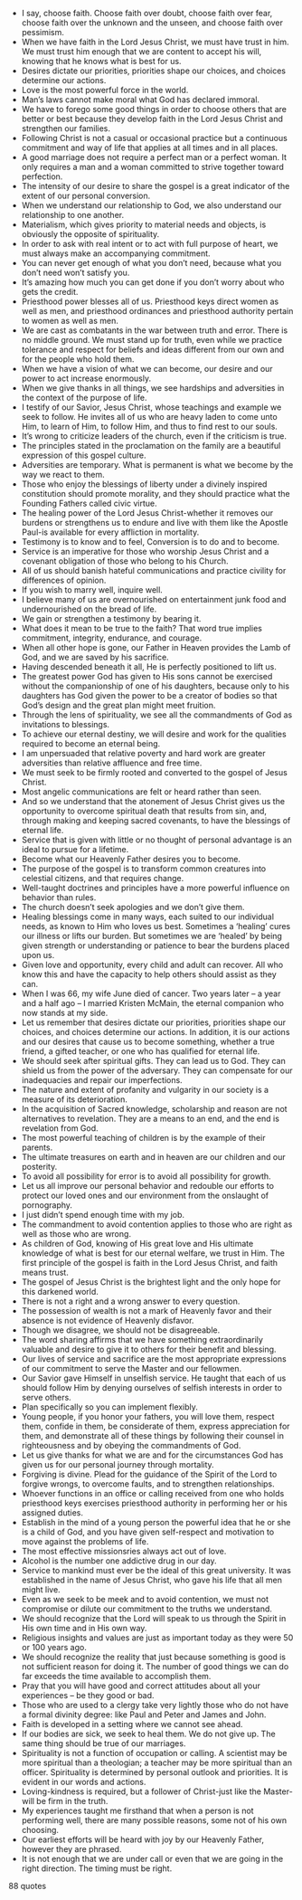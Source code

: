  - I say, choose faith. Choose faith over doubt, choose faith over fear, choose faith over the unknown and the unseen, and choose faith over pessimism.
 - When we have faith in the Lord Jesus Christ, we must have trust in him. We must trust him enough that we are content to accept his will, knowing that he knows what is best for us.
 - Desires dictate our priorities, priorities shape our choices, and choices determine our actions.
 - Love is the most powerful force in the world.
 - Man’s laws cannot make moral what God has declared immoral.
 - We have to forego some good things in order to choose others that are better or best because they develop faith in the Lord Jesus Christ and strengthen our families.
 - Following Christ is not a casual or occasional practice but a continuous commitment and way of life that applies at all times and in all places.
 - A good marriage does not require a perfect man or a perfect woman. It only requires a man and a woman committed to strive together toward perfection.
 - The intensity of our desire to share the gospel is a great indicator of the extent of our personal conversion.
 - When we understand our relationship to God, we also understand our relationship to one another.
 - Materialism, which gives priority to material needs and objects, is obviously the opposite of spirituality.
 - In order to ask with real intent or to act with full purpose of heart, we must always make an accompanying commitment.
 - You can never get enough of what you don’t need, because what you don’t need won’t satisfy you.
 - It’s amazing how much you can get done if you don’t worry about who gets the credit.
 - Priesthood power blesses all of us. Priesthood keys direct women as well as men, and priesthood ordinances and priesthood authority pertain to women as well as men.
 - We are cast as combatants in the war between truth and error. There is no middle ground. We must stand up for truth, even while we practice tolerance and respect for beliefs and ideas different from our own and for the people who hold them.
 - When we have a vision of what we can become, our desire and our power to act increase enormously.
 - When we give thanks in all things, we see hardships and adversities in the context of the purpose of life.
 - I testify of our Savior, Jesus Christ, whose teachings and example we seek to follow. He invites all of us who are heavy laden to come unto Him, to learn of Him, to follow Him, and thus to find rest to our souls.
 - It’s wrong to criticize leaders of the church, even if the criticism is true.
 - The principles stated in the proclamation on the family are a beautiful expression of this gospel culture.
 - Adversities are temporary. What is permanent is what we become by the way we react to them.
 - Those who enjoy the blessings of liberty under a divinely inspired constitution should promote morality, and they should practice what the Founding Fathers called civic virtue.
 - The healing power of the Lord Jesus Christ-whether it removes our burdens or strengthens us to endure and live with them like the Apostle Paul-is available for every affliction in mortality.
 - Testimony is to know and to feel, Conversion is to do and to become.
 - Service is an imperative for those who worship Jesus Christ and a covenant obligation of those who belong to his Church.
 - All of us should banish hateful communications and practice civility for differences of opinion.
 - If you wish to marry well, inquire well.
 - I believe many of us are overnourished on entertainment junk food and undernourished on the bread of life.
 - We gain or strengthen a testimony by bearing it.
 - What does it mean to be true to the faith? That word true implies commitment, integrity, endurance, and courage.
 - When all other hope is gone, our Father in Heaven provides the Lamb of God, and we are saved by his sacrifice.
 - Having descended beneath it all, He is perfectly positioned to lift us.
 - The greatest power God has given to His sons cannot be exercised without the companionship of one of his daughters, because only to his daughters has God given the power to be a creator of bodies so that God’s design and the great plan might meet fruition.
 - Through the lens of spirituality, we see all the commandments of God as invitations to blessings.
 - To achieve our eternal destiny, we will desire and work for the qualities required to become an eternal being.
 - I am unpersuaded that relative poverty and hard work are greater adversities than relative affluence and free time.
 - We must seek to be firmly rooted and converted to the gospel of Jesus Christ.
 - Most angelic communications are felt or heard rather than seen.
 - And so we understand that the atonement of Jesus Christ gives us the opportunity to overcome spiritual death that results from sin, and, through making and keeping sacred covenants, to have the blessings of eternal life.
 - Service that is given with little or no thought of personal advantage is an ideal to pursue for a lifetime.
 - Become what our Heavenly Father desires you to become.
 - The purpose of the gospel is to transform common creatures into celestial citizens, and that requires change.
 - Well-taught doctrines and principles have a more powerful influence on behavior than rules.
 - The church doesn’t seek apologies and we don’t give them.
 - Healing blessings come in many ways, each suited to our individual needs, as known to Him who loves us best. Sometimes a ‘healing’ cures our illness or lifts our burden. But sometimes we are ‘healed’ by being given strength or understanding or patience to bear the burdens placed upon us.
 - Given love and opportunity, every child and adult can recover. All who know this and have the capacity to help others should assist as they can.
 - When I was 66, my wife June died of cancer. Two years later – a year and a half ago – I married Kristen McMain, the eternal companion who now stands at my side.
 - Let us remember that desires dictate our priorities, priorities shape our choices, and choices determine our actions. In addition, it is our actions and our desires that cause us to become something, whether a true friend, a gifted teacher, or one who has qualified for eternal life.
 - We should seek after spiritual gifts. They can lead us to God. They can shield us from the power of the adversary. They can compensate for our inadequacies and repair our imperfections.
 - The nature and extent of profanity and vulgarity in our society is a measure of its deterioration.
 - In the acquisition of Sacred knowledge, scholarship and reason are not alternatives to revelation. They are a means to an end, and the end is revelation from God.
 - The most powerful teaching of children is by the example of their parents.
 - The ultimate treasures on earth and in heaven are our children and our posterity.
 - To avoid all possibility for error is to avoid all possibility for growth.
 - Let us all improve our personal behavior and redouble our efforts to protect our loved ones and our environment from the onslaught of pornography.
 - I just didn’t spend enough time with my job.
 - The commandment to avoid contention applies to those who are right as well as those who are wrong.
 - As children of God, knowing of His great love and His ultimate knowledge of what is best for our eternal welfare, we trust in Him. The first principle of the gospel is faith in the Lord Jesus Christ, and faith means trust.
 - The gospel of Jesus Christ is the brightest light and the only hope for this darkened world.
 - There is not a right and a wrong answer to every question.
 - The possession of wealth is not a mark of Heavenly favor and their absence is not evidence of Heavenly disfavor.
 - Though we disagree, we should not be disagreeable.
 - The word sharing affirms that we have something extraordinarily valuable and desire to give it to others for their benefit and blessing.
 - Our lives of service and sacrifice are the most appropriate expressions of our commitment to serve the Master and our fellowmen.
 - Our Savior gave Himself in unselfish service. He taught that each of us should follow Him by denying ourselves of selfish interests in order to serve others.
 - Plan specifically so you can implement flexibly.
 - Young people, if you honor your fathers, you will love them, respect them, confide in them, be considerate of them, express appreciation for them, and demonstrate all of these things by following their counsel in righteousness and by obeying the commandments of God.
 - Let us give thanks for what we are and for the circumstances God has given us for our personal journey through mortality.
 - Forgiving is divine. Plead for the guidance of the Spirit of the Lord to forgive wrongs, to overcome faults, and to strengthen relationships.
 - Whoever functions in an office or calling received from one who holds priesthood keys exercises priesthood authority in performing her or his assigned duties.
 - Establish in the mind of a young person the powerful idea that he or she is a child of God, and you have given self-respect and motivation to move against the problems of life.
 - The most effective missionsries always act out of love.
 - Alcohol is the number one addictive drug in our day.
 - Service to mankind must ever be the ideal of this great university. It was established in the name of Jesus Christ, who gave his life that all men might live.
 - Even as we seek to be meek and to avoid contention, we must not compromise or dilute our commitment to the truths we understand.
 - We should recognize that the Lord will speak to us through the Spirit in His own time and in His own way.
 - Religious insights and values are just as important today as they were 50 or 100 years ago.
 - We should recognize the reality that just because something is good is not sufficient reason for doing it. The number of good things we can do far exceeds the time available to accomplish them.
 - Pray that you will have good and correct attitudes about all your experiences – be they good or bad.
 - Those who are used to a clergy take very lightly those who do not have a formal divinity degree: like Paul and Peter and James and John.
 - Faith is developed in a setting where we cannot see ahead.
 - If our bodies are sick, we seek to heal them. We do not give up. The same thing should be true of our marriages.
 - Spirituality is not a function of occupation or calling. A scientist may be more spiritual than a theologian; a teacher may be more spiritual than an officer. Spirituality is determined by personal outlook and priorities. It is evident in our words and actions.
 - Loving-kindness is required, but a follower of Christ-just like the Master-will be firm in the truth.
 - My experiences taught me firsthand that when a person is not performing well, there are many possible reasons, some not of his own choosing.
 - Our earliest efforts will be heard with joy by our Heavenly Father, however they are phrased.
 - It is not enough that we are under call or even that we are going in the right direction. The timing must be right.

88 quotes